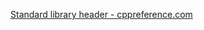 [Standard library header <algorithm> - cppreference.com](https://en.cppreference.com/w/cpp/header/algorithm)
